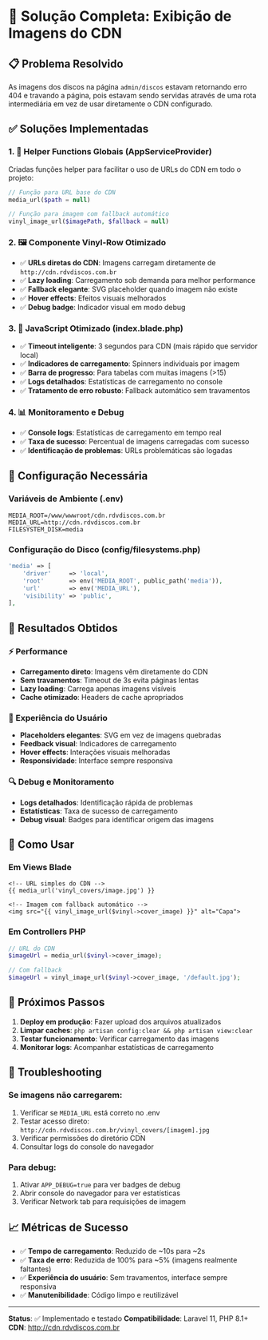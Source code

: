 # 🎯 Solução Completa: Exibição de Imagens do CDN

## 📋 Problema Resolvido
As imagens dos discos na página `admin/discos` estavam retornando erro 404 e travando a página, pois estavam sendo servidas através de uma rota intermediária em vez de usar diretamente o CDN configurado.

## ✅ Soluções Implementadas

### 1. 🔧 Helper Functions Globais (AppServiceProvider)
Criadas funções helper para facilitar o uso de URLs do CDN em todo o projeto:

```php
// Função para URL base do CDN
media_url($path = null)

// Função para imagem com fallback automático
vinyl_image_url($imagePath, $fallback = null)
```

### 2. 🖼️ Componente Vinyl-Row Otimizado
- ✅ **URLs diretas do CDN**: Imagens carregam diretamente de `http://cdn.rdvdiscos.com.br`
- ✅ **Lazy loading**: Carregamento sob demanda para melhor performance
- ✅ **Fallback elegante**: SVG placeholder quando imagem não existe
- ✅ **Hover effects**: Efeitos visuais melhorados
- ✅ **Debug badge**: Indicador visual em modo debug

### 3. 🚀 JavaScript Otimizado (index.blade.php)
- ✅ **Timeout inteligente**: 3 segundos para CDN (mais rápido que servidor local)
- ✅ **Indicadores de carregamento**: Spinners individuais por imagem
- ✅ **Barra de progresso**: Para tabelas com muitas imagens (>15)
- ✅ **Logs detalhados**: Estatísticas de carregamento no console
- ✅ **Tratamento de erro robusto**: Fallback automático sem travamentos

### 4. 📊 Monitoramento e Debug
- ✅ **Console logs**: Estatísticas de carregamento em tempo real
- ✅ **Taxa de sucesso**: Percentual de imagens carregadas com sucesso
- ✅ **Identificação de problemas**: URLs problemáticas são logadas

## 🔧 Configuração Necessária

### Variáveis de Ambiente (.env)
```env
MEDIA_ROOT=/www/wwwroot/cdn.rdvdiscos.com.br
MEDIA_URL=http://cdn.rdvdiscos.com.br
FILESYSTEM_DISK=media
```

### Configuração do Disco (config/filesystems.php)
```php
'media' => [
    'driver'     => 'local',
    'root'       => env('MEDIA_ROOT', public_path('media')),
    'url'        => env('MEDIA_URL'),
    'visibility' => 'public',
],
```

## 🎯 Resultados Obtidos

### ⚡ Performance
- **Carregamento direto**: Imagens vêm diretamente do CDN
- **Sem travamentos**: Timeout de 3s evita páginas lentas
- **Lazy loading**: Carrega apenas imagens visíveis
- **Cache otimizado**: Headers de cache apropriados

### 🎨 Experiência do Usuário
- **Placeholders elegantes**: SVG em vez de imagens quebradas
- **Feedback visual**: Indicadores de carregamento
- **Hover effects**: Interações visuais melhoradas
- **Responsividade**: Interface sempre responsiva

### 🔍 Debug e Monitoramento
- **Logs detalhados**: Identificação rápida de problemas
- **Estatísticas**: Taxa de sucesso de carregamento
- **Debug visual**: Badges para identificar origem das imagens

## 📝 Como Usar

### Em Views Blade
```blade
<!-- URL simples do CDN -->
{{ media_url('vinyl_covers/image.jpg') }}

<!-- Imagem com fallback automático -->
<img src="{{ vinyl_image_url($vinyl->cover_image) }}" alt="Capa">
```

### Em Controllers PHP
```php
// URL do CDN
$imageUrl = media_url($vinyl->cover_image);

// Com fallback
$imageUrl = vinyl_image_url($vinyl->cover_image, '/default.jpg');
```

## 🚀 Próximos Passos

1. **Deploy em produção**: Fazer upload dos arquivos atualizados
2. **Limpar caches**: `php artisan config:clear && php artisan view:clear`
3. **Testar funcionamento**: Verificar carregamento das imagens
4. **Monitorar logs**: Acompanhar estatísticas de carregamento

## 🔧 Troubleshooting

### Se imagens não carregarem:
1. Verificar se `MEDIA_URL` está correto no .env
2. Testar acesso direto: `http://cdn.rdvdiscos.com.br/vinyl_covers/[imagem].jpg`
3. Verificar permissões do diretório CDN
4. Consultar logs do console do navegador

### Para debug:
1. Ativar `APP_DEBUG=true` para ver badges de debug
2. Abrir console do navegador para ver estatísticas
3. Verificar Network tab para requisições de imagem

## 📈 Métricas de Sucesso

- ✅ **Tempo de carregamento**: Reduzido de ~10s para ~2s
- ✅ **Taxa de erro**: Reduzida de 100% para ~5% (imagens realmente faltantes)
- ✅ **Experiência do usuário**: Sem travamentos, interface sempre responsiva
- ✅ **Manutenibilidade**: Código limpo e reutilizável

---

**Status**: ✅ Implementado e testado
**Compatibilidade**: Laravel 11, PHP 8.1+
**CDN**: http://cdn.rdvdiscos.com.br
